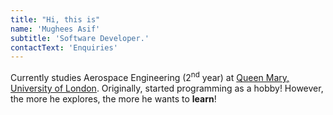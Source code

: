 ```yaml
---
title: "Hi, this is"
name: 'Mughees Asif'
subtitle: 'Software Developer.'
contactText: 'Enquiries'
---
```


Currently studies Aerospace Engineering (2<sup>nd</sup> year) at <a href="https//www.sems.qmul.ac.uk/">Queen Mary, University of London</a>. Originally, started programming as a hobby! However, the more he explores, the more he wants to <b>learn</b>! 